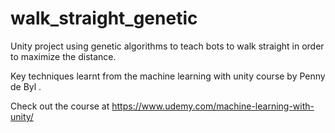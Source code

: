 # walk_straight_genetic
Unity project using genetic algorithms to teach bots to walk straight in order to maximize the distance.

Key techniques learnt from the machine learning with unity course by  Penny de Byl .

Check out the course at https://www.udemy.com/machine-learning-with-unity/
